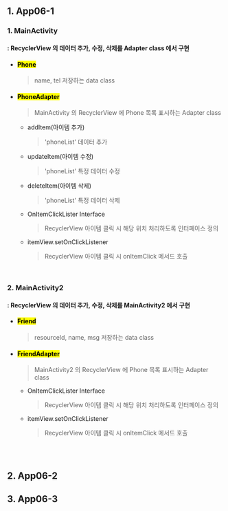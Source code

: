 ## 1. App06-1
### 1. MainActivity
#### : RecyclerView 의 데이터 추가, 수정, 삭제를 Adapter class 에서 구현
+ #### <mark>Phone</mark>
  > name, tel 저장하는 data class
+ #### <mark>PhoneAdapter</mark>
  > MainActivity 의 RecyclerView 에 Phone 목록 표시하는 Adapter class
  + addItem(아이템 추가)
    > 'phoneList' 데이터 추가
  + updateItem(아이템 수정)
    > 'phoneList' 특정 데이터 수정
  + deleteItem(아이템 삭제)
    > 'phoneList' 특정 데이터 삭제
  + OnItemClickLister Interface
    > RecyclerView 아이템 클릭 시 해당 위치 처리하도록 인터페이스 정의
  + itemView.setOnClickListener
    > RecyclerView 아이템 클릭 시 onItemClick 메서드 호출
<br>

### 2. MainActivity2
#### : RecyclerView 의 데이터 추가, 수정, 삭제를 MainActivity2 에서 구현
+ #### <mark>Friend</mark>
  > resourceId, name, msg 저장하는 data class
+ #### <mark>FriendAdapter</mark>
  > MainActivity2 의 RecyclerView 에 Phone 목록 표시하는 Adapter class
  + OnItemClickLister Interface
    > RecyclerView 아이템 클릭 시 해당 위치 처리하도록 인터페이스 정의
  + itemView.setOnClickListener
    > RecyclerView 아이템 클릭 시 onItemClick 메서드 호출

<br>
<br>

## 2. App06-2
## 3. App06-3
